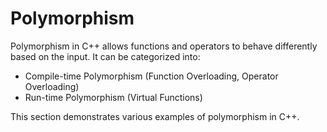 # Polymorphism

Polymorphism in C++ allows functions and operators to behave differently based on the input. It can be categorized into:
- Compile-time Polymorphism (Function Overloading, Operator Overloading)
- Run-time Polymorphism (Virtual Functions)

This section demonstrates various examples of polymorphism in C++.

